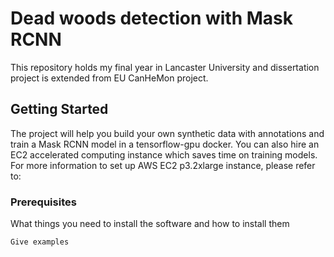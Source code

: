 # Dead woods detection with Mask RCNN 
This repository holds my final year in Lancaster University and dissertation project is extended from EU CanHeMon project.   

## Getting Started
The project will help you build your own synthetic data with annotations and train a Mask RCNN model in a tensorflow-gpu docker. You can also hire an EC2 accelerated computing instance which saves time on training models. For more information to set up AWS EC2 p3.2xlarge instance, please refer to:

### Prerequisites

What things you need to install the software and how to install them

```
Give examples
```




